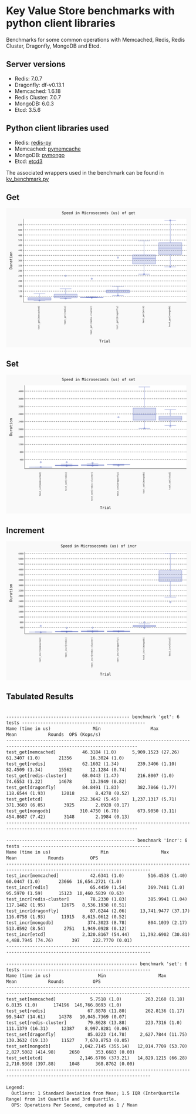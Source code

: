 # Key Value Store benchmarks with python client libraries

Benchmarks for some common operations with Memcached, Redis, Redis Cluster, Dragonfly, MongoDB and Etcd.

## Server versions
- Redis: 7.0.7
- Dragonfly: df-v0.13.1
- Memcached: 1.6.18
- Redis Cluster: 7.0.7
- MongoDB: 6.0.3
- Etcd: 3.5.6


## Python client libraries used
- Redis: [redis-py](https://github.com/redis/redis-py)
- Memcached: [pymemcache](https://github.com/pinterest/pymemcache)
- MongoDB: [pymongo](https://github.com/mongodb/mongo-python-driver)
- Etcd: [etcd3](https://github.com/kragniz/python-etcd3)

The associated wrappers used in the benchmark can be found in [kv_benchmark.py](./kv_benchmark.py)

## Get
![get](./results/benchmark-get.svg)

## Set
![set](./results/benchmark-set.svg)

## Increment
![incr](./results/benchmark-incr.svg)

## Tabulated Results

```

----------------------------------------------- benchmark 'get': 6 tests -----------------------------------------------
Name (time in us)                Min                   Max                Mean            Rounds  OPS (Kops/s)          
------------------------------------------------------------------------------------------------------------------------
test_get[memcached]          46.3184 (1.0)      5,909.1523 (27.26)     61.3407 (1.0)       21356       16.3024 (1.0)    
test_get[redis]              62.1602 (1.34)       239.3406 (1.10)      82.4509 (1.34)      15562       12.1284 (0.74)   
test_get[redis-cluster]      68.0443 (1.47)       216.8007 (1.0)       74.6553 (1.22)      14678       13.3949 (0.82)   
test_get[dragonfly]          84.8491 (1.83)       382.7866 (1.77)     118.6544 (1.93)      12018        8.4278 (0.52)   
test_get[etcd]              252.3642 (5.45)     1,237.1317 (5.71)     371.3603 (6.05)       3925        2.6928 (0.17)   
test_get[mongodb]           310.4750 (6.70)       673.9050 (3.11)     454.8687 (7.42)       3148        2.1984 (0.13)   
------------------------------------------------------------------------------------------------------------------------

------------------------------------------------- benchmark 'incr': 6 tests -------------------------------------------------
Name (time in us)                   Min                    Max                  Mean            Rounds          OPS          
-----------------------------------------------------------------------------------------------------------------------------
test_incr[memcached]            42.6341 (1.0)         516.4538 (1.40)        60.0447 (1.0)       23666  16,654.2721 (1.0)    
test_incr[redis]                65.4459 (1.54)        369.7481 (1.0)         95.5970 (1.59)      15123  10,460.5839 (0.63)   
test_incr[redis-cluster]        78.2330 (1.83)        385.9941 (1.04)       117.1482 (1.95)      12675   8,536.1938 (0.51)   
test_incr[dragonfly]            87.6244 (2.06)     13,741.9477 (37.17)      116.0758 (1.93)      11915   8,615.0612 (0.52)   
test_incr[mongodb]             374.3023 (8.78)        804.1039 (2.17)       513.0592 (8.54)       2751   1,949.0928 (0.12)   
test_incr[etcd]              2,320.8167 (54.44)    11,392.6902 (30.81)    4,488.7945 (74.76)       397     222.7770 (0.01)   
-----------------------------------------------------------------------------------------------------------------------------

-------------------------------------------------- benchmark 'set': 6 tests -------------------------------------------------
Name (time in us)                  Min                    Max                  Mean            Rounds           OPS          
-----------------------------------------------------------------------------------------------------------------------------
test_set[memcached]             5.7518 (1.0)         263.2160 (1.18)         6.8135 (1.0)      174196  146,766.8693 (1.0)    
test_set[redis]                67.8878 (11.80)       262.8136 (1.17)        99.5447 (14.61)     14378   10,045.7369 (0.07)   
test_set[redis-cluster]        79.8628 (13.88)       223.7316 (1.0)        111.1379 (16.31)     12387    8,997.8281 (0.06)   
test_set[dragonfly]            85.0223 (14.78)     2,627.7844 (11.75)      130.3632 (19.13)     11527    7,670.8753 (0.05)   
test_set[mongodb]           2,042.7145 (355.14)   12,014.7709 (53.70)    2,827.5082 (414.98)     2650      353.6683 (0.00)   
test_set[etcd]              2,146.6706 (373.21)   14,829.1215 (66.28)    2,710.9368 (397.88)     1048      368.8762 (0.00)   
-----------------------------------------------------------------------------------------------------------------------------

Legend:
  Outliers: 1 Standard Deviation from Mean; 1.5 IQR (InterQuartile Range) from 1st Quartile and 3rd Quartile.
  OPS: Operations Per Second, computed as 1 / Mean

```
